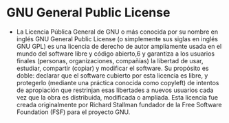 
# GNU General Public License
* La Licencia Pública General de GNU o más conocida por su nombre en inglés GNU General Public License (o simplemente sus siglas en inglés GNU GPL) es una 
licencia de derecho de autor ampliamente usada en el mundo del software libre y código abierto,6​ y garantiza a los usuarios finales (personas, organizaciones,
compañías) la libertad de usar, estudiar, compartir (copiar) y modificar el software. Su propósito es doble: declarar que el software cubierto por esta licencia
es libre, y protegerlo (mediante una práctica conocida como copyleft) de intentos de apropiación que restrinjan esas libertades a nuevos usuarios cada vez que la
obra es distribuida, modificada o ampliada. Esta licencia fue creada originalmente por Richard Stallman fundador de la Free Software Foundation (FSF) para el
proyecto GNU.
